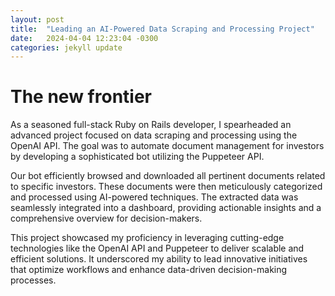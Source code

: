 ```yaml
---
layout: post
title:  "Leading an AI-Powered Data Scraping and Processing Project"
date:   2024-04-04 12:23:04 -0300
categories: jekyll update
---
```

# The new frontier
As a seasoned full-stack Ruby on Rails developer, I spearheaded an advanced project focused on data scraping and processing using the OpenAI API. The goal was to automate document management for investors by developing a sophisticated bot utilizing the Puppeteer API.
  
Our bot efficiently browsed and downloaded all pertinent documents related to specific investors. These documents were then meticulously categorized and processed using AI-powered techniques. The extracted data was seamlessly integrated into a dashboard, providing actionable insights and a comprehensive overview for decision-makers.
  
This project showcased my proficiency in leveraging cutting-edge technologies like the OpenAI API and Puppeteer to deliver scalable and efficient solutions. It underscored my ability to lead innovative initiatives that optimize workflows and enhance data-driven decision-making processes.